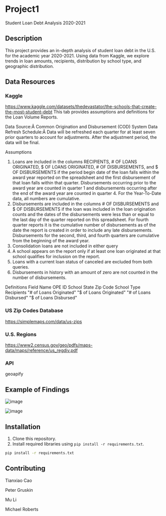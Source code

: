 # Project1
Student Loan Debt Analysis 2020-2021

## Description
This project provides an in-depth analysis of student loan debt in the U.S. for the academic year 2020-2021. Using data from Kaggle, we explore trends in loan amounts, recipients, distribution by school type, and geographic distribution.

## Data Resources
### Kaggle
https://www.kaggle.com/datasets/thedevastator/the-schools-that-create-the-most-student-debt
This tab provides assumptions and definitions for the Loan Volume Reports.

Data Source:Â Common Origination and Disbursement (COD) System
Data Refresh Schedule:Â Data will be refreshed each quarter for at least seven prior quarters to account for adjustments. After the adjustment period, the data will be final.

Assumptions
1. Loans are included in the columns RECIPIENTS, # OF LOANS ORIGINATED, $ OF LOANS ORIGINATED, # OF DISBURSEMENTS, and $ OF DISBURSEMENTS if the period begin date of the loan falls within the award year reported on the spreadsheet and the first disbursement of that loan falls within that quarter. Disbursements occurring prior to the award year are counted in quarter 1 and disbursements occurring after the end of the award year are counted in quarter 4. For the Year-To-Date data, all numbers are cumulative.
2. Disbursements are included in the columns # OF DISBURSEMENTS and $ OF DISBURSEMENTS if the loan was included in the loan origination counts and the dates of the disbursements were less than or equal to the last day of the quarter reported on this spreadsheet. For fourth quarter reports it is the cumulative number of disbursements as of the date the report is created in order to include any late disbursements. Disbursements for the second, third, and fourth quarters are cumulative from the beginning of the award year.
3. Consolidation loans are not included in either query
4. A school appears on the report only if at least one loan originated at that school qualifies for inclusion on the report.
5. Loans with a current loan status of canceled are excluded from both queries.
6. Disbursements in history with an amount of zero are not counted in the number of disbursements.

Definitions
Field Name
OPE ID
School
State
Zip Code
School Type
Recipients
"# of Loans Originated"
"$ of Loans Originated"
"# of Loans Disbursed"
"$ of Loans Disbursed"

### US Zip Codes Database
https://simplemaps.com/data/us-zips

### U.S. Regions

https://www2.census.gov/geo/pdfs/maps-data/maps/reference/us_regdiv.pdf

### API
geoapify



## Example of Findings

![image](https://github.com/wemlaztdj/Project1/assets/19890554/146e98cc-bb7b-4809-911f-ae1d9ba7eb53)


![image](https://github.com/wemlaztdj/Project1/assets/19890554/236ea933-e22d-4623-948d-dd00b8ad54e4)


## Installation

1. Clone this repository.
2. Install required libraries using `pip install -r requirements.txt`.
```bash
pip install -r requirements.txt
```
## Contributing

Tianxiao Cao

Peter Gruskin

Mu Li

Michael Roberts



